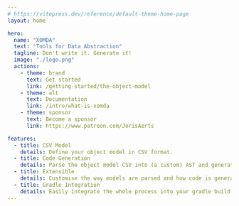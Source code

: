 ```yaml
---
# https://vitepress.dev/reference/default-theme-home-page
layout: home

hero:
  name: "XOMDA"
  text: "Tools for Data Abstraction"
  tagline: Don't write it. Generate it!
  image: "./logo.png"
  actions:
    - theme: brand
      text: Get started
      link: /getting-started/the-object-model
    - theme: alt
      text: Documentation
      link: /intro/what-is-xomda
    - theme: sponsor
      text: Become a sponsor
      link: https://www.patreon.com/JorisAerts

features:
  - title: CSV Model
    details: Define your object model in CSV format.
  - title: Code Generation
    details: Parse the object model CSV into (a custom) AST and generate code from it.
  - title: Extensible
    details: Customise the way models are parsed and how code is generated.
  - title: Gradle Integration
    details: Easily integrate the whole process into your gradle build.
---
```


